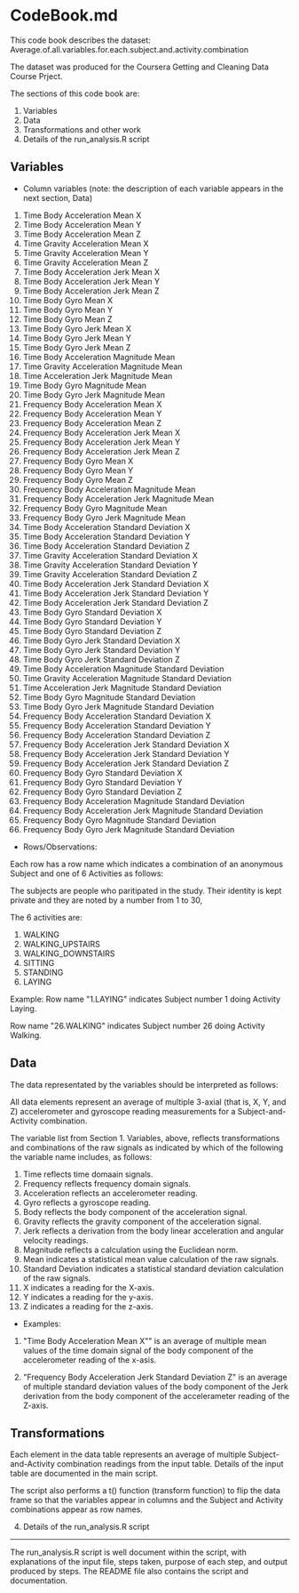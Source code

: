 CodeBook.md
========================================================
This code book describes the dataset:
Average.of.all.variables.for.each.subject.and.activity.combination

The dataset was produced for the Coursera Getting and Cleaning Data Course Prject.

The sections of this code book are:

1. Variables 
2. Data
3. Transformations and other work
4. Details of the run_analysis.R script

Variables
---------------------------------
* Column variables (note: the description of each variable appears in the next section, Data)

1. Time Body Acceleration Mean X
2. Time Body Acceleration Mean Y
3. Time Body Acceleration Mean Z
4. Time Gravity Acceleration Mean X
5. Time Gravity Acceleration Mean Y
6. Time Gravity Acceleration Mean Z
7. Time Body Acceleration Jerk Mean X
8. Time Body Acceleration Jerk Mean Y
9. Time Body Acceleration Jerk Mean Z
10. Time Body Gyro Mean X
11. Time Body Gyro Mean Y
12. Time Body Gyro Mean Z
13. Time Body Gyro Jerk Mean X
14. Time Body Gyro Jerk Mean Y
15. Time Body Gyro Jerk Mean Z
16. Time Body Acceleration Magnitude Mean
17. Time Gravity Acceleration Magnitude Mean
18. Time Acceleration Jerk Magnitude Mean
19. Time Body Gyro Magnitude Mean
20. Time Body Gyro Jerk Magnitude Mean
21. Frequency Body Acceleration Mean X
22. Frequency Body Acceleration Mean Y
23. Frequency Body Acceleration Mean Z
24. Frequency Body Acceleration Jerk Mean X
25. Frequency Body Acceleration Jerk Mean Y
26. Frequency Body Acceleration Jerk Mean Z
27. Frequency Body Gyro Mean X
28. Frequency Body Gyro Mean Y
29. Frequency Body Gyro Mean Z
30. Frequency Body Acceleration Magnitude Mean
31. Frequency Body Acceleration Jerk Magnitude Mean
32. Frequency Body Gyro Magnitude Mean
33. Frequency Body Gyro Jerk Magnitude Mean
34. Time Body Acceleration Standard Deviation X
35. Time Body Acceleration Standard Deviation Y
36. Time Body Acceleration Standard Deviation Z
37. Time Gravity Acceleration Standard Deviation X
38. Time Gravity Acceleration Standard Deviation Y
39. Time Gravity Acceleration Standard Deviation Z
40. Time Body Acceleration Jerk Standard Deviation X
41. Time Body Acceleration Jerk Standard Deviation Y
42. Time Body Acceleration Jerk Standard Deviation Z
43. Time Body Gyro Standard Deviation X
44. Time Body Gyro Standard Deviation Y
45. Time Body Gyro Standard Deviation Z
46. Time Body Gyro Jerk Standard Deviation X
47. Time Body Gyro Jerk Standard Deviation Y
48. Time Body Gyro Jerk Standard Deviation Z
49. Time Body Acceleration Magnitude Standard Deviation
50. Time Gravity Acceleration Magnitude Standard Deviation
51. Time Acceleration Jerk Magnitude Standard Deviation
52. Time Body Gyro Magnitude Standard Deviation
53. Time Body Gyro Jerk Magnitude Standard Deviation
54. Frequency Body Acceleration Standard Deviation X
55. Frequency Body Acceleration Standard Deviation Y
56. Frequency Body Acceleration Standard Deviation Z
57. Frequency Body Acceleration Jerk Standard Deviation X
58. Frequency Body Acceleration Jerk Standard Deviation Y
59. Frequency Body Acceleration Jerk Standard Deviation Z
60. Frequency Body Gyro Standard Deviation X
61. Frequency Body Gyro Standard Deviation Y
62. Frequency Body Gyro Standard Deviation Z
63. Frequency Body Acceleration Magnitude Standard Deviation
64. Frequency Body Acceleration Jerk Magnitude Standard Deviation
65. Frequency Body Gyro Magnitude Standard Deviation
66. Frequency Body Gyro Jerk Magnitude Standard Deviation

* Rows/Observations:

Each row has a row name which indicates a combination of an anonymous Subject and one of 6 Activities as follows:

The subjects are people who paritipated in the study. Their identity is kept private and they are noted by a number from 1 to 30,

The 6 activities are:
1. WALKING
2. WALKING_UPSTAIRS
3. WALKING_DOWNSTAIRS
4. SITTING
5. STANDING
6. LAYING

Example:
Row name "1.LAYING" indicates Subject number 1 doing Activity Laying.

Row name "26.WALKING" indicates Subject number 26 doing Activity Walking. 


Data
---------------------------------
The data representated by the variables should be interpreted as follows:

All data elements represent an average of multiple 3-axial (that is, X, Y, and Z) accelerometer and gyroscope reading measurements for a Subject-and-Activity combination.

The variable list from Section 1. Variables, above, reflects transformations and combinations of the raw signals as indicated by which of the following the variable name includes, as follows:

1. Time reflects time domaain signals.
2. Frequency reflects frequency domain signals.
3. Acceleration reflects an accelerometer reading.
4. Gyro reflects a gyroscope reading.
5. Body reflects the body component of the acceleration signal.
6. Gravity reflects the gravity component of the acceleration signal.
7. Jerk reflects a derivation from the body linear acceleration and angular velocity readings.
8. Magnitude reflects a calculation using the Euclidean norm.
9. Mean indicates a statistical mean value calculation of the raw signals.
10. Standard Deviation indicates a statistical standard deviation calculation of the raw signals.
11. X indicates a reading for the X-axis.
12. Y indicates a reading for the y-axis.
13. Z indicates a reading for the z-axis.

* Examples:
1. "Time Body Acceleration Mean X"" is an average of  multiple mean values of the time domain signal of the body component of the accelerometer reading  of the x-asis. 

2. "Frequency Body Acceleration Jerk Standard Deviation Z" is an average of multiple standard deviation values of the body component of the Jerk derivation from the body component of the accelerameter reading of the Z-axis.



Transformations
---------------------------------
Each element in the data table represents an average of multiple Subject-and-Activity combination readings from the input table.  Details of the input table are documented in the main script.

The script also performs a t() function (transform function) to flip the data frame so that the variables appear in columns and the Subject and Activity combinations appear as row names.

4. Details of the run_analysis.R script
---------------------------------------
The run_analysis.R script is well document within the script, with explanations of the input file, steps taken, purpose of each step, and output produced by steps.  The README file also contains the script and documentation.